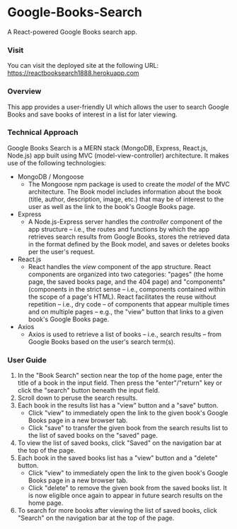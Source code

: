# Google-Books-Search
A React-powered Google Books search app.

### Visit
You can visit the deployed site at the following URL: https://reactbooksearch1888.herokuapp.com

### Overview
This app provides a user-friendly UI which allows the user to search Google Books and save books of interest in a list for later viewing.

### Technical Approach
Google Books Search is a MERN stack (MongoDB, Express, React.js, Node.js) app built using MVC (model-view-controller) architecture. It makes use of the following technologies:
* MongoDB / Mongoose
    - The Mongoose npm package is used to create the *model* of the MVC architecture. The Book model includes information about the book (title, author, description, image, etc.) that may be of interest to the user as well as the link to the book's Google Books page.
* Express
    - A Node.js-Express server handles the *controller* component of the app structure – i.e., the routes and functions by which the app retrieves search results from Google Books, stores the retrieved data in the format defined by the Book model, and saves or deletes books per the user's request.
* React.js
    - React handles the *view* component of the app structure. React components are organized into two categories: "pages" (the home page, the saved books page, and the 404 page) and "components" (components in the strict sense – i.e., components contained within the scope of a page's HTML). React facilitates the reuse without repetition – i.e., dry code – of components that appear multiple times and on multiple pages – e.g., the "view" button that links to a given book's Google Books page.
* Axios
    - Axios is used to retrieve a list of books – i.e., search results – from Google Books based on the user's search term(s).

### User Guide
1. In the "Book Search" section near the top of the home page, enter the title of a book in the input field. Then press the "enter"/"return" key or click the "search" button beneath the input field.
2. Scroll down to peruse the search results.
3. Each book in the results list has a "view" button and a "save" button.
    * Click "view" to immediately open the link to the given book's Google Books page in a new browser tab.
    * Click "save" to transfer the given book from the search results list to the list of saved books on the "saved" page.
4. To view the list of saved books, click "Saved" on the navigation bar at the top of the page.
5. Each book in the saved books list has a "view" button and a "delete" button.
    * Click "view" to immediately open the link to the given book's Google Books page in a new browser tab.
    * Click "delete" to remove the given book from the saved books list. It is now eligible once again to appear in future search results on the home page.
6. To search for more books after viewing the list of saved books, click "Search" on the navigation bar at the top of the page.
